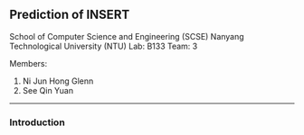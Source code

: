 ## Prediction of **INSERT**

School of Computer Science and Engineering (SCSE)
Nanyang Technological University (NTU)
Lab: B133
Team: 3

Members:
1. Ni Jun Hong Glenn
2. See Qin Yuan
---
### Introduction
